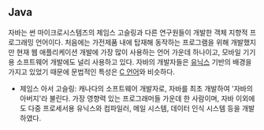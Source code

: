 #

## Java

자바는 썬 마이크로시스템즈의 제임스 고슬링과 다른 연구원들이 개발한 객체 지향적 프로그래밍 언어이다. 처음에는 가전제품 내에 탑재해 동작하는 프로그램을 위해 개발했지만 현재 웹 애플리케이션 개발에 가장 많이 사용하는 언어 가운데 하나이고, 모바일 기기용 소프트웨어 개발에도 널리 사용하고 있다. 자바의 개발자들은 [유닉스](Unix.md) 기반의 배경을 가지고 있었기 때문에 문법적인 특성은 [C 언어](C.md)와 비슷하다.

- 제임스 아서 고슬링: 캐나다의 소프트웨어 개발자로, 자바를 최초 개발하여 '자바의 아버지'라 불린다. 가장 영향력 있는 프로그래머들 가운데 한 사람이며, 자바 이외에도 다중 프로세서용 유닉스와 컴파일러, 메일 시스템, 데이터 인식 시스템 등을 개발하였다.